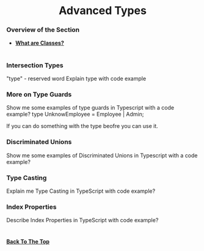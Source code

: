 <h1 align="center">Advanced Types</h1>

### Overview of the Section
* **[What are Classes?](#classes)**

#
### 

### Intersection Types
"type" - reserved word
Explain type with code example

### More on Type Guards
Show me some examples of type guards in Typescript with a code example?
type UnknowEmployee  = Employee | Admin;

If you can do something with the type beofre you can use it.

### Discriminated Unions
Show me some examples of Discriminated Unions in Typescript with a code example?

### Type Casting
Explain me Type Casting in TypeScript with code example?

### Index Properties
Describe Index Properties in TypeScript with code example?

### 


#
**[Back To The Top](#Overview-of-the-Section)**
